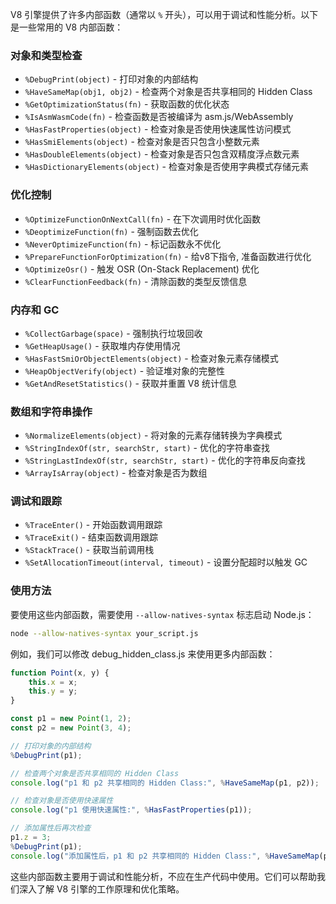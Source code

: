 V8 引擎提供了许多内部函数（通常以 `%` 开头），可以用于调试和性能分析。以下是一些常用的 V8 内部函数：

### 对象和类型检查
- `%DebugPrint(object)` - 打印对象的内部结构
- `%HaveSameMap(obj1, obj2)` - 检查两个对象是否共享相同的 Hidden Class
- `%GetOptimizationStatus(fn)` - 获取函数的优化状态
- `%IsAsmWasmCode(fn)` - 检查函数是否被编译为 asm.js/WebAssembly
- `%HasFastProperties(object)` - 检查对象是否使用快速属性访问模式
- `%HasSmiElements(object)` - 检查对象是否只包含小整数元素
- `%HasDoubleElements(object)` - 检查对象是否只包含双精度浮点数元素
- `%HasDictionaryElements(object)` - 检查对象是否使用字典模式存储元素

### 优化控制
- `%OptimizeFunctionOnNextCall(fn)` - 在下次调用时优化函数
- `%DeoptimizeFunction(fn)` - 强制函数去优化
- `%NeverOptimizeFunction(fn)` - 标记函数永不优化
- `%PrepareFunctionForOptimization(fn)` - 给v8下指令, 准备函数进行优化
- `%OptimizeOsr()` - 触发 OSR (On-Stack Replacement) 优化
- `%ClearFunctionFeedback(fn)` - 清除函数的类型反馈信息

### 内存和 GC
- `%CollectGarbage(space)` - 强制执行垃圾回收
- `%GetHeapUsage()` - 获取堆内存使用情况
- `%HasFastSmiOrObjectElements(object)` - 检查对象元素存储模式
- `%HeapObjectVerify(object)` - 验证堆对象的完整性
- `%GetAndResetStatistics()` - 获取并重置 V8 统计信息

### 数组和字符串操作
- `%NormalizeElements(object)` - 将对象的元素存储转换为字典模式
- `%StringIndexOf(str, searchStr, start)` - 优化的字符串查找
- `%StringLastIndexOf(str, searchStr, start)` - 优化的字符串反向查找
- `%ArrayIsArray(object)` - 检查对象是否为数组

### 调试和跟踪
- `%TraceEnter()` - 开始函数调用跟踪
- `%TraceExit()` - 结束函数调用跟踪
- `%StackTrace()` - 获取当前调用栈
- `%SetAllocationTimeout(interval, timeout)` - 设置分配超时以触发 GC

### 使用方法

要使用这些内部函数，需要使用 `--allow-natives-syntax` 标志启动 Node.js：

```bash
node --allow-natives-syntax your_script.js
```

例如，我们可以修改 debug_hidden_class.js 来使用更多内部函数：

```javascript
function Point(x, y) {
    this.x = x;
    this.y = y;
}

const p1 = new Point(1, 2);
const p2 = new Point(3, 4);

// 打印对象的内部结构
%DebugPrint(p1);

// 检查两个对象是否共享相同的 Hidden Class
console.log("p1 和 p2 共享相同的 Hidden Class:", %HaveSameMap(p1, p2));

// 检查对象是否使用快速属性
console.log("p1 使用快速属性:", %HasFastProperties(p1));

// 添加属性后再次检查
p1.z = 3;
%DebugPrint(p1);
console.log("添加属性后，p1 和 p2 共享相同的 Hidden Class:", %HaveSameMap(p1, p2));
```

这些内部函数主要用于调试和性能分析，不应在生产代码中使用。它们可以帮助我们深入了解 V8 引擎的工作原理和优化策略。
        